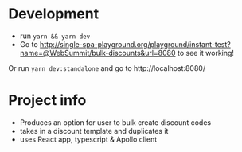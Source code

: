 # Development

- run `yarn && yarn dev`
- Go to http://single-spa-playground.org/playground/instant-test?name=@WebSummit/bulk-discounts&url=8080 to see it working!

Or run `yarn dev:standalone` and go to http://localhost:8080/

# Project info

- Produces an option for user to bulk create discount codes
- takes in a discount template and duplicates it
- uses React app, typescript & Apollo client
